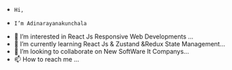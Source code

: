 -     Hi,
-     I’m Adinarayanakunchala
- 👀 I’m interested in  React Js  Responsive Web Developments   ...
- 🌱 I’m currently learning  React Js & Zustand  &Redux State Management...
- 💞️ I’m looking to collaborate on   New SoftWare It Companys...
- 📫 How to reach me ...

